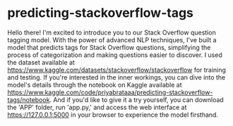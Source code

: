 # predicting-stackoverflow-tags
Hello there! I'm excited to introduce you to our Stack Overflow question tagging model. 
With the power of advanced NLP techniques, I've built a model that predicts tags for Stack 
Overflow questions, simplifying the process of categorization and making questions easier 
to discover. I used the dataset available at https://www.kaggle.com/datasets/stackoverflow/stackoverflow for training and testing. 
If you're interested in the inner workings, you can dive into the model's details through the 
notebook on Kaggle available at https://www.kaggle.com/code/priyabrataaa/predicting-stackoverflow-tags/notebook. 
And if you'd like to give it a try yourself, you can download the 'APP' 
folder, run 'app.py,' and access the web interface at https://127.0.0.1:5000 in your 
browser to experience the model firsthand.


